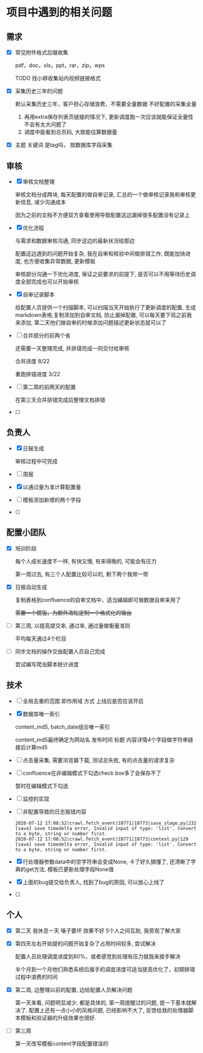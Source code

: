 # 项目中遇到的相关问题



## 需求

-   [x] 常见附件格式后缀收集 

    pdf，doc，xls，ppt，rar，zip，wps

    TODO 找小婷收集站内视频链接格式

-   [x] 采集历史三年的问题

    默认采集历史三年，客户担心存储浪费，不需要全量数据 不好配置的采集全量

    1.  再用extra保存列表页链接的情况下, 更新调度跑一次应该就能保证全量性不会有太大问题了
    2.  调度中能看到总页码, 大致能估算数据量

-   [x] 主题 关键词 是tag吗， 按数据库字段采集

    

## 审核

-   [x] 审核文档整理

    审核文档分成两块, 每天配置的做自审记录, 汇总的一个做审核记录我和审核更新信息, 减少沟通成本

    因为之前的文档不方便双方查看使用导致配置这边漏掉很多配置没有记录上

-   [x] 优化流程

    与需求和数据审核沟通, 同步这边的最新状况给那边

    配置这边遇到的问题开始复杂, 我在自审和核验中间做排错工作, 既能加快进度, 也方便收集异常数据, 更新模板

    审核部分沟通一下优化进度, 保证之前要求的前提下, 是否可以不用等待历史调度全部完成也可以开始审核

-   [x] 自审记录脚本

    给配置人员提供一个扫描脚本, 可以扫描当天开始执行了更新调度的配置, 生成markdown表格,复制添加到自审文档, 防止漏掉配置, 可以每天要下班之前我来添加, 第二天他们做自审的时候添加问题描述更新状态就可以了
    
-   [ ] 合并部分的前两个省

    还需要一天整理完成, 并排错完成一同交付给审核

    合并进度 8/22

    重跑排错进度 3/22

-   [ ] 第二周的前两天的配置

    在第三天合并排错完成后整理文档排错
    
-   [ ] 

## 负责人

-   [x] 日报生成

    审核过程中可完成

-   [ ] 周报

-   [x] 以通过量为准计算配置量

-   [ ] 模板添加新增的两个字段

-   [ ] 

## 配置小团队

-   [x] 培训阶段

    每个人成长速度不一样, 有快又慢, 有来得晚的, 可能会有压力

    第一周过去, 有三个人配置比较可以的, 剩下两个我带一带

-   [x] 日报自动生成

    复制表格到confluence的自审文档中，适当编辑即可做数据自审来用了

    ~~需要一个模版，为额外海松定制一个格式化的输出~~

-   [ ] 第三周, 以提高提交率, 通过率, 通过量做衡量准则

    平均每天通过4个栏目

-   [ ] 同步文档的操作交由配置人员自己完成

    尝试编写爬虫脚本统计进度



## 技术

-   [ ] 全局去重的范围 即作用域 方式 上线后是否应该开启

-   [x] 数据库唯一索引

    content_md5, batch_date组合唯一索引

    content_md5最终确定为网站名 发布时间 标题 内容详情4个字段做字符串链接后计算md5

-   [ ] 点击量采集, 需要浏览器下载, 测试总失败, 有的点击量的请求复杂

-   [ ] confluence在非编辑模式下勾选check box多了会保存不了

    暂时在编辑模式下勾选

-   [ ] 监控的实现

-   [ ] 非配置导致的日志报错内容

    ```
    2020-07-12 17:08:52|crawl.fetch_event|10771|10773|save_stage.py|232 [save] save timedelta error, Invalid input of type: 'list'. Convert to a byte, string or number first.
    2020-07-12 17:08:52|crawl.fetch_event|10771|10773|context.py|129 [save] save timedelta error, Invalid input of type: 'list'. Convert to a byte, string or number first.
    
    ```

-   [x] 行处理器参数data中的空字符串会变成None, 卡了好久搞懂了, 还清晰了字典的get方法, 模板已更新处理字段None值

-   [x] 上面的bug提交给负责人, 找到了bug的原因, 可以放心上线了

-   [ ] 

## 个人

-   [x] 第二天 我休息一天 嗓子要坏 效果不好
    5个人之间互助, 我旁观了解大家
    
-   [x] 第四天左右开始提的问题开始复杂了占用时间较多, 尝试解决

    配置人员处理调度进度到80%，或者感觉到处理有压力就我来接手解决

    半个月到一个月他们熟悉系统后接手的调度进度可适当提高优化了，初期排错过程中浪费的时间

-   [x] 第二周, 边整理以前的配置, 边给配置人员解决问题

    第一天来看, 问题明显减少, 都是具体的, 第一周提醒过的问题, 提一下基本就解决了. 配置上还有一点小小的风格问题, 已经影响不大了, 反馈给我的处理器脚本模板和验证器的升级效果也很好.

-   [ ] 第三周

    第一天改写模板content字段配置错误的

